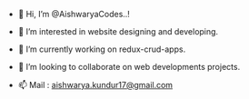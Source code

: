 - 👋 Hi, I’m @AishwaryaCodes..!

- 👀 I’m interested in website designing and developing. 

- 🌱 I’m currently working on redux-crud-apps. 

- 💞️ I’m looking to collaborate on web developments projects.

- 📫 Mail : aishwarya.kundur17@gmail.com

<!---
AishwaryaCodes/AishwaryaCodes is a ✨ special ✨ repository because its `README.md` (this file) appears on your GitHub profile.
You can click the Preview link to take a look at your changes.
--->
